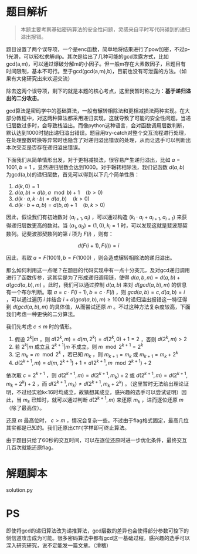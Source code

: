 # 题目解析
>本题主要考察基础密码算法的安全性问题，灵感来自平时写代码碰到的递归溢出报错。

题目设置了两个误导项，一个是enc函数，简单地将结果进行了pow加密，不过p-1光滑，可以轻松求解dlp。其次是给出了几种可能的gcd泄露方式，比如gcd(a,m)，可以通过爆破分解m的小因子。但一般m存在大素数因子，且题目有时间限制，基本不可行。至于gcd(gcd(a,m),b)，目前也没有可泄露的方法。（如果有大佬研究出来欢迎交流）

除去这两个误导项，剩下的就是本题的核心考点，这里我暂时称之为：**基于递归溢出的二分攻击**。

gcd算法是密码学中的基础算法，一般有辗转相除法和更相减损法两种实现。在大部分教程中，对这两种算法都采用递归实现，这就导致了可能的安全性问题。当递归层数过多时，会导致栈溢出。而像python这种语言，会对函数调用层数判断，默认达到1000时抛出递归溢出错误。题目用try-catch对整个交互流程进行处理，在处理整数转换等异常时也隐含了对递归溢出错误的处理，从而让选手可以判断出本次交互是否存在递归溢出错误。

下面我们从简单情形出发，对于更相减损法，很容易产生递归溢出，比如 $a=1001,b=1$ ，显然递归层数会达到1000。对于辗转相除法，我们记函数 $d(a,b)$ 为gcd(a,b)的递归层数，首先可以得到以下几个简单性质：
1. $d(k,0)=1$
2. $d(a,b)=d(b,a\mod b)+1 \quad (b>0)$
3. $d(k\cdot a,k\cdot b)=d(a,b) \quad (k>0)$
4. $d(k\cdot b+a,b)=d(b,a)+1 \quad (b,k>0)$

因此，假设我们有初始数对 $(a_{i+1},a_i)$ ，可以通过构造 $(k_i \cdot a_i+a_{i+1},a_{i+1})$ 来获得递归层数更高的数对。当 $(a_1,a_0)=(1,0), k_i=1$ 时，可以发现这就是斐波那契数列。记斐波那契数列的第 $i$ 项为 $F(i)$ ，则有：

$$ d(F(i+1),F(i)) = i$$

因此，若取 $a=F(1001),b=F(1000)$ ，则会造成辗转相除法的递归溢出。

那么如何利用这一点呢？在题目的代码实现中有一点十分突兀，及对gcd递归调用进行了函数传参，这其实是为了形成递归调用链，使得 $d(a,b,m) = d(a,b) + d(gcd(a,b),m)$ 。此时，我们可以通过控制 $d(a,b)$ 来对 $d(gcd(a,b),m)$ 的信息有一个布尔判断。取 $a=c\cdot F(i+1),b=c\cdot F(i)$ ，则 $gcd(a,b)=c, d(a,b)=i$ ，可以通过遍历 $i$ 并结合 $i+d(gcd(a,b),m) \geq 1000$ 时递归溢出报错这一特征得到 $d(gcd(a,b),m)$ 的具体值，从而尝试还原 $m$ 。不过这种方法复杂度较高，下面我们考虑一种更快的二分算法。

我们先考虑 $c \leq m$ 时的情形。
1. 假设 $2^k|m$ ，则 $d(2^k,m)=d(m,2^k)=d(2^k,0)+1=2$ ，否则 $d(2^k,m)>2$
2. 若 $2^k|m$ 成立且 $2^{k+1}|m$ 不成立，则 $m\mod 2^{k+1}=2^k$
3. 记 $m_k=m\mod 2^k$ ，若已知 $m_k$ ，则 $m_{k+1}=m_k$ 或 $m_{k+1}=m_k+2^k$
4. $d(2^{k+1},m) = d(m,2^{k+1})+1 = d(2^{k+1},m\mod 2^{k+1})+2$

依次取 $c=2^{k+1}$ ，则 $d(2^{k+1},m) = d(2^{k+1},m_k)+2$ 或 $d(2^{k+1},m) = d(2^{k+1},m_k+2^k)+2$ ，而 $d(2^{k+1},m_k) \neq d(2^{k+1},m_k+2^k)$ 。（这里暂时无法给出理论证明，不过经实验k<16时均成立，故猜想其成立，感兴趣的选手可以尝试证明）因此，当 $m_k$ 已知时，就可以通过判断 $d(2^{k+1},m)$ 来还原 $m_k$ ，进而逐位还原 $m$ （除了最高位）。

还原 $m$ 最高位时， $c>m$ ，情况会复杂一些。不过由于flag格式固定，最高几位其实都是已知的。我们还原出`CTF{`字样即可终止算法。

由于题目只给了60秒的交互时间，可以在逐位还原时进一步优化条件，最终交互几百次就能还原flag。

# 解题脚本
solution.py

# PS
即使将gcd的递归算法改为递推算法，gcd层数的差异也会使得部分参数可控下的侧信道攻击成为可能。很多密码算法中都有gcd这一基础过程，感兴趣的选手可以深入研究研究，说不定能发一篇文章。（滑稽）

